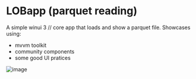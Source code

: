 # LOBapp (parquet reading)

A simple winui 3 // core app that loads and show a parquet file.
Showcases using:
 - mvvm toolkit
 - community components
 - some good UI pratices


![image](https://user-images.githubusercontent.com/2694199/173021898-e1e06572-58f4-4153-bc66-578fad87cb8b.png)
